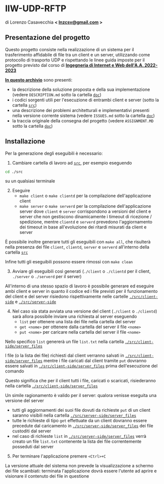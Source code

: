 # IIW-UDP-RFTP
di Lorenzo Casavecchia **< <lnzcsv@gmail.com> >**

## Presentazione del progetto
Questo progetto consiste nella realizzazione di un sistema per il trasferimento affidabile di file tra un client e un server, utilizzando come protocollo di trasporto UDP e rispettando le linee guida imposte per il progetto previsto dal corso di **[Ingegneria di Internet e Web dell'A.A. 2022-2023](https://didatticaweb.uniroma2.it/informazioni/index/insegnamento/204002-Ingegneria-Di-Internet-E-Web/0)**

**[In questo archivio](https://github.com/kujiroCTRL/IIW-UDP-RFTP)** sono presenti:
- la descrizione della soluzione proposta e della sua implementazione (vedere `DESCRIPTION.md` sotto la cartella [`doc`](https://github.com/kujiroCTRL/IIW-UDP-RFTP/tree/main/doc))
- i codici sorgenti utili per l'esecuzione di entrambi client e server (sotto la cartella [`src`](https://github.com/kujiroCTRL/IIW-UDP-RFTP/tree/main/src))
- una descrizione dei problemi architetturali e implementativi presenti nella versione corrente sistema (vedere `ISSUES.md` sotto la cartella [`doc`](https://github.com/kujiroCTRL/IIW-UDP-RFTP/tree/main/doc))
- la traccia originale della consegna del progetto (vedere `ASSIGNMENT.MD` sotto la cartella [`doc`](https://github.com/kujiroCTRL/IIW-UDP-RFTP/tree/main/doc))

## Installazione
Per la generazione degli eseguibili è necessario:
1. Cambiare cartella di lavoro ad [`src`](https://github.com/kujiroCTRL/IIW-UDP-RFTP/tree/main/src), per esempio eseguendo
```bash
cd ./src
```
su un qualsiasi terminale

2. Eseguire
	- `make client` o `make clientd` per la compilazione dell'applicazione client
	- `make server` o `make serverd` per la compilazione dell'applicazione server
dove `client` e `server` corrispondono a versioni del client e server che non gestiscono dinamicamente i timeout di ricezione / spedizione, mentre `clientd` e `serverd` prevedono l'aggiornamento dei timeout in base all'evoluzione dei ritardi misurati da client e server

È possibile inoltre generare tutti gli eseguibili con `make all`, che risulterà nella presenza dei file `client`, `clientd`, `server` e `serverd` all'interno della cartella [`src`](https://github.com/kujiroCTRL/IIW-UDP-RFTP/tree/main/src)

Infine tutti gli eseguibili possono essere rimossi con `make clean`

3. Avviare gli eseguibili così generati (`./client` o `./clientd` per il client, `./server` o `./serverd` per il server)

All'interno di una stesso spazio di lavoro è possibile generare ed eseguire ambi client e server in quanto il codice ed i file previsti per il funzionamento del client e del server risiedono rispettivamente nelle cartelle [`./src/client-side`](https://github.com/kujiroCTRL/IIW-UDP-RFTP/tree/main/src/client-side) e [`./src/server-side`](https://github.com/kujiroCTRL/IIW-UDP-RFTP/tree/main/src/server-side)

4. Nel caso sia stata avviata una versione del client (`./client` o `./clientd`) sarà allora possibile inviare una richiesta al server eseguendo
	- `list` per ottenere una lista dei file nella cartella del server
	- `get <nome>` per ottenere dalla cartella del server il file `<nome>`
	- `put <nome>` per caricare nella cartella del server il file `<nome>`

Nello specifico `list` genererà un file `list.txt` nella cartella [`./src/client-side/server_files`](https://github.com/kujiroCTRL/IIW-UDP-RFTP/tree/main/src/client-side/server_files)

I file (o la lista dei file) richiesti dal client verranno salvati in [`./src/client-side/server_files`](https://github.com/kujiroCTRL/IIW-UDP-RFTP/tree/main/src/client-side/server_files) mentre i file caricati dal client tramite `put` dovranno essere salvati in [`./src/client-side/server_files`](https://github.com/kujiroCTRL/IIW-UDP-RFTP/tree/main/src/client-side/server_files)  prima dell'esecuzione del comando

Questo significa che per il client tutti i file, caricati o scaricati, risiederanno nella cartella [`./src/client-side/server_files`](https://github.com/kujiroCTRL/IIW-UDP-RFTP/tree/main/src/client-side/server_files)

Un simile ragionamento è valido per il server: qualora venisse eseguita una versione del server
- tutti gli aggiornamenti dei suoi file dovuti da richieste `put` di un client saranno visibili nella cartella [`./src/server-side/server_files`](https://github.com/kujiroCTRL/IIW-UDP-RFTP/tree/main/src/server-side/server_files)
- tutte le richieste di tipo `get` effettuate da un client dovranno essere precedute dal caricamento in [`./src/server-side/server_files`](https://github.com/kujiroCTRL/IIW-UDP-RFTP/tree/main/src/server-side/server_files) dei file custoditi dal server
- nel caso di richieste `list` in [`./src/server-side/server_files`](https://github.com/kujiroCTRL/IIW-UDP-RFTP/tree/main/src/server-side/server_files) verrà creato un file `list.txt` contenente la lista dei file correntemente posseduti dal server

5. Per terminare l'applicazione premere `<Ctrl>+C`

La versione attuale del sistema non prevede la visualizzazione a schermo dei file scambiati: terminata l'applicazione dovrà essere l'utente ad aprire e visionare il contenuto dei file in questione 